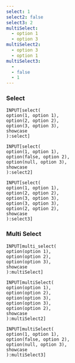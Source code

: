 ```yaml
---
select: 1
select2: false
select3: 2
multiSelect:
  - option 1
  - option 3
multiSelect2:
  - option 3
  - option 1
multiSelect3:
  - 
  - false
  - 1
---
```


### Select
```meta-bind
INPUT[select(
option(1, option 1), 
option(2, option 2), 
option(3, option 3), 
showcase
):select]
```

```meta-bind
INPUT[select(
option(1, option 1), 
option(false, option 2), 
option(null, option 3), 
showcase
):select2]
```

```meta-bind
INPUT[select(
option(1, option 1), 
option(2, option 2), 
option(3, option 3), 
option(3, option 3), 
option(2, option 2), 
showcase
):select3]
```

### Multi Select

```meta-bind
INPUT[multi_select(
option(option 1), 
option(option 2), 
option(option 3), 
showcase
):multiSelect]
```

```meta-bind
INPUT[multiSelect(
option(option 1), 
option(option 2), 
option(option 3), 
option(option 3), 
option(option 2), 
showcase
):multiSelect2]
```

```meta-bind
INPUT[multiSelect(
option(1, option 1), 
option(false, option 2), 
option(null, option 3), 
showcase
):multiSelect3]
```